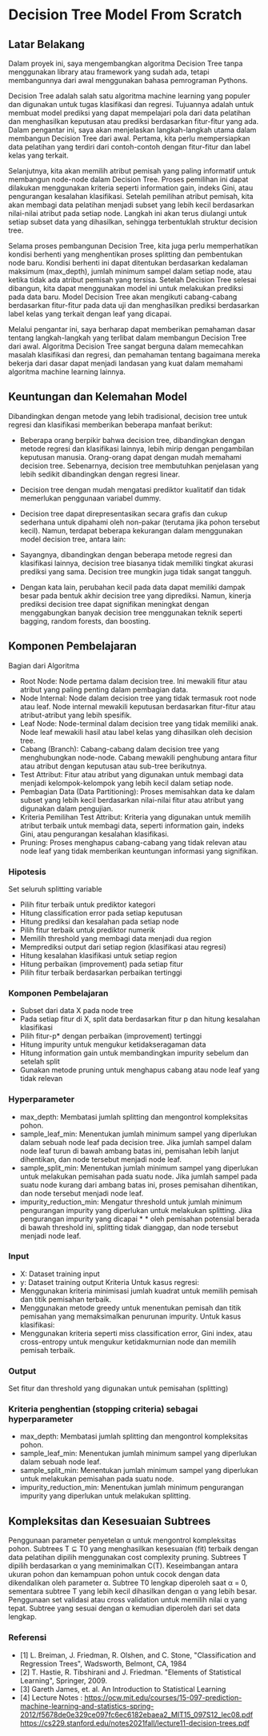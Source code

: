 # Decision Tree Model From Scratch
## Latar Belakang
Dalam proyek ini, saya mengembangkan algoritma Decision Tree tanpa menggunakan library atau framework yang sudah ada, tetapi membangunnya dari awal menggunakan bahasa pemrograman Pythons.

Decision Tree adalah salah satu algoritma machine learning yang populer dan digunakan untuk tugas klasifikasi dan regresi. Tujuannya adalah untuk membuat model prediksi yang dapat mempelajari pola dari data pelatihan dan menghasilkan keputusan atau prediksi berdasarkan fitur-fitur yang ada. Dalam pengantar ini, saya akan menjelaskan langkah-langkah utama dalam membangun Decision Tree dari awal. Pertama, kita perlu mempersiapkan data pelatihan yang terdiri dari contoh-contoh dengan fitur-fitur dan label kelas yang terkait.

Selanjutnya, kita akan memilih atribut pemisah yang paling informatif untuk membangun node-node dalam Decision Tree. Proses pemilihan ini dapat dilakukan menggunakan kriteria seperti information gain, indeks Gini, atau pengurangan kesalahan klasifikasi. Setelah pemilihan atribut pemisah, kita akan membagi data pelatihan menjadi subset yang lebih kecil berdasarkan nilai-nilai atribut pada setiap node. Langkah ini akan terus diulangi untuk setiap subset data yang dihasilkan, sehingga terbentuklah struktur decision tree.

Selama proses pembangunan Decision Tree, kita juga perlu memperhatikan kondisi berhenti yang menghentikan proses splitting dan pembentukan node baru. Kondisi berhenti ini dapat ditentukan berdasarkan kedalaman maksimum (max_depth), jumlah minimum sampel dalam setiap node, atau ketika tidak ada atribut pemisah yang tersisa. Setelah Decision Tree selesai dibangun, kita dapat menggunakan model ini untuk melakukan prediksi pada data baru. Model Decision Tree akan mengikuti cabang-cabang berdasarkan fitur-fitur pada data uji dan menghasilkan prediksi berdasarkan label kelas yang terkait dengan leaf yang dicapai.

Melalui pengantar ini, saya berharap dapat memberikan pemahaman dasar tentang langkah-langkah yang terlibat dalam membangun Decision Tree dari awal. Algoritma Decision Tree sangat berguna dalam memecahkan masalah klasifikasi dan regresi, dan pemahaman tentang bagaimana mereka bekerja dari dasar dapat menjadi landasan yang kuat dalam memahami algoritma machine learning lainnya.

## Keuntungan dan Kelemahan Model
Dibandingkan dengan metode yang lebih tradisional, decision tree untuk regresi dan klasifikasi memberikan beberapa manfaat berikut:

* Beberapa orang berpikir bahwa decision tree, dibandingkan dengan metode regresi dan klasifikasi lainnya, lebih mirip dengan pengambilan keputusan manusia.
Orang-orang dapat dengan mudah memahami decision tree. Sebenarnya, decision tree membutuhkan penjelasan yang lebih sedikit dibandingkan dengan regresi linear.
* Decision tree dengan mudah mengatasi prediktor kualitatif dan tidak memerlukan penggunaan variabel dummy.
* Decision tree dapat direpresentasikan secara grafis dan cukup sederhana untuk dipahami oleh non-pakar (terutama jika pohon tersebut kecil).
Namun, terdapat beberapa kekurangan dalam menggunakan model decision tree, antara lain:

* Sayangnya, dibandingkan dengan beberapa metode regresi dan klasifikasi lainnya, decision tree biasanya tidak memiliki tingkat akurasi prediksi yang sama.
Decision tree mungkin juga tidak sangat tangguh. 
* Dengan kata lain, perubahan kecil pada data dapat memiliki dampak besar pada bentuk akhir decision tree yang diprediksi. Namun, kinerja prediksi decision tree dapat signifikan meningkat dengan menggabungkan banyak decision tree menggunakan teknik seperti bagging, random forests, dan boosting.
## Komponen Pembelajaran
Bagian dari Algoritma
* Root Node: Node pertama dalam decision tree. Ini mewakili fitur atau atribut yang paling penting dalam pembagian data.
* Node Internal: Node dalam decision tree yang tidak termasuk root node atau leaf. Node internal mewakili keputusan berdasarkan fitur-fitur atau atribut-atribut yang lebih spesifik.
* Leaf Node: Node-terminal dalam decision tree yang tidak memiliki anak. Node leaf mewakili hasil atau label kelas yang dihasilkan oleh decision tree.
* Cabang (Branch): Cabang-cabang dalam decision tree yang menghubungkan node-node. Cabang mewakili penghubung antara fitur atau atribut dengan keputusan atau sub-tree berikutnya.
* Test Attribut: Fitur atau atribut yang digunakan untuk membagi data menjadi kelompok-kelompok yang lebih kecil dalam setiap node.
* Pembagian Data (Data Partitioning): Proses memisahkan data ke dalam subset yang lebih kecil berdasarkan nilai-nilai fitur atau atribut yang digunakan dalam pengujian.
* Kriteria Pemilihan Test Attribut: Kriteria yang digunakan untuk memilih atribut terbaik untuk membagi data, seperti information gain, indeks Gini, atau pengurangan kesalahan klasifikasi.
* Pruning: Proses menghapus cabang-cabang yang tidak relevan atau node leaf yang tidak memberikan keuntungan informasi yang signifikan.
### Hipotesis
Set seluruh splitting variable
* Pilih fitur terbaik untuk prediktor kategori
* Hitung classification error pada setiap keputusan
* Hitung prediksi dan kesalahan pada setiap node
* Pilih fitur terbaik untuk prediktor numerik
* Memilih threshold yang membagi data menjadi dua region
* Memprediksi output dari setiap region (klasifikasi atau regresi)
* Hitung kesalahan klasifikasi untuk setiap region
* Hitung perbaikan (improvement) pada setiap fitur
* Pilih fitur terbaik berdasarkan perbaikan tertinggi
### Komponen Pembelajaran
* Subset dari data X pada node tree
* Pada setiap fitur di X, split data berdasarkan fitur p dan hitung kesalahan klasifikasi
* Pilih fitur-p* dengan perbaikan (improvement) tertinggi
* Hitung impurity untuk mengukur ketidakseragaman data
* Hitung information gain untuk membandingkan impurity sebelum dan setelah split
* Gunakan metode pruning untuk menghapus cabang atau node leaf yang tidak relevan
### Hyperparameter
* max_depth: Membatasi jumlah splitting dan mengontrol kompleksitas pohon.
* sample_leaf_min: Menentukan jumlah minimum sampel yang diperlukan dalam sebuah node leaf pada decision tree. Jika jumlah sampel dalam node leaf turun di bawah ambang batas ini, pemisahan lebih lanjut dihentikan, dan node tersebut menjadi node leaf.
* sample_split_min: Menentukan jumlah minimum sampel yang diperlukan untuk melakukan pemisahan pada suatu node. Jika jumlah sampel pada suatu node kurang dari ambang batas ini, proses pemisahan dihentikan, dan node tersebut menjadi node leaf.
* impurity_reduction_min: Mengatur threshold untuk jumlah minimum pengurangan impurity yang diperlukan untuk melakukan splitting. Jika pengurangan impurity yang dicapai * * oleh pemisahan potensial berada di bawah threshold ini, splitting tidak dianggap, dan node tersebut menjadi node leaf.
### Input
* X: Dataset training input
* y: Dataset training output
Kriteria
  Untuk kasus regresi:
* Menggunakan kriteria minimisasi jumlah kuadrat untuk memilih pemisah dan titik pemisahan terbaik.
* Menggunakan metode greedy untuk menentukan pemisah dan titik pemisahan yang memaksimalkan penurunan impurity.
  Untuk kasus klasifikasi:
* Menggunakan kriteria seperti miss classification error, Gini index, atau cross-entropy untuk mengukur ketidakmurnian node dan memilih pemisah terbaik.
### Output
Set fitur dan threshold yang digunakan untuk pemisahan (splitting)
### Kriteria penghentian (stopping criteria) sebagai hyperparameter
* max_depth: Membatasi jumlah splitting dan mengontrol kompleksitas pohon.
* sample_leaf_min: Menentukan jumlah minimum sampel yang diperlukan dalam sebuah node leaf.
* sample_split_min: Menentukan jumlah minimum sampel yang diperlukan untuk melakukan pemisahan pada suatu node.
* impurity_reduction_min: Menentukan jumlah minimum pengurangan impurity yang diperlukan untuk melakukan splitting.
## Kompleksitas dan Kesesuaian Subtrees
Penggunaan parameter penyetelan α untuk mengontrol kompleksitas pohon.
Subtrees T ⊆ T0 yang menghasilkan kesesuaian (fit) terbaik dengan data pelatihan dipilih menggunakan cost complexity pruning.
Subtrees T dipilih berdasarkan α yang meminimalkan C(T).
Keseimbangan antara ukuran pohon dan kemampuan pohon untuk cocok dengan data dikendalikan oleh parameter α.
Subtree T0 lengkap diperoleh saat α = 0, sementara subtree T yang lebih kecil dihasilkan dengan α yang lebih besar.
Penggunaan set validasi atau cross validation untuk memilih nilai α yang tepat.
Subtree yang sesuai dengan α kemudian diperoleh dari set data lengkap.
### Referensi
* [1] L. Breiman, J. Friedman, R. Olshen, and C. Stone, "Classification and Regression Trees", Wadsworth, Belmont, CA, 1984
* [2] T. Hastie, R. Tibshirani and J. Friedman. "Elements of Statistical Learning", Springer, 2009.
* [3] Gareth James, et. al. An Introduction to Statistical Learning
* [4] Lecture Notes :
https://ocw.mit.edu/courses/15-097-prediction-machine-learning-and-statistics-spring-2012/f5678de0e329ce097fc6ec6182ebaea2_MIT15_097S12_lec08.pdf
https://cs229.stanford.edu/notes2021fall/lecture11-decision-trees.pdf
